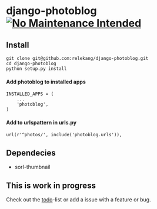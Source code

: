 # django-photoblog [![No Maintenance Intended](http://unmaintained.tech/badge.svg)](http://unmaintained.tech/)
## Install
    git clone git@github.com:relekang/django-photoblog.git
    cd django-photoblog
    python setup.py install

#### Add photoblog to installed apps
    INSTALLED_APPS = (
        ...
        'photoblog',
    )

#### Add to urlspattern in urls.py
    url(r'^photos/', include('photoblog.urls')),

## Dependecies
* sorl-thumbnail


## This is work in progress
Check out the [todo](https://github.com/relekang/django-photoblog/blob/master/todo.md)-list or
add a issue with a feature or bug.
